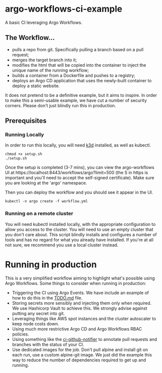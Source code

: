 # argo-workflows-ci-example
A basic CI leveraging Argo Workflows.

## The Workflow...
* pulls a repo from git. Specifically pulling a branch based on a pull request;
* merges the target branch into it;
* modifies the html that will be copied into the container to inject the unique name of the running workflow;
* builds a container from a Dockerfile and pushes to a registry;
* deploys an Argo CD application that uses the newly-built container to deploy a static website.

It does not pretend to be a definitive example, but it aims to inspire.
In order to make this a semi-usable example, we have cut a number of security corners. Please don't just blindly run this in production.

## Prerequisites
### Running Locally
In order to run this locally, you will need [k3d](https://k3d.io/) installed, as well as kubectl.
```
chmod +x setup.sh
./setup.sh
```
Once the setup is completed (3-7 mins), you can view the argo-workflows UI at https://localhost:8443/workflows/argo?limit=500 (the S in https is important and you'll need to accept the self-signed certificate). Make sure you are looking at the 'argo' namespace.

Then you can deploy the workflow and you should see it appear in the UI.
```
kubectl -n argo create -f workflow.yml 
```


### Running on a remote cluster
You will need kubectl installed locally, with the appropriate configuration to allow you access to the cluster.
You will need to use an empty cluster that you don't care about. This script blindly installs and configures a number of tools and has no regard for what you already have installed. If you're at all not sure, we recommend you use a local cluster instead.



# Running in production
This is a very simplified workflow aiming to highlight what's possible using Argo Workflows. Some things to consider when running in production:

* Triggering the CI using Argo Events. We have include an example of how to do this in the [TODO.md](TODO.md) file.
* Storing secrets more sensibly and injecting them only when required. We use Hashicorp Vault to achieve this. We strongly advise against putting any secret into git.
* Leveraging things like AWS spot instances and the cluster autoscaler to keep node costs down.
* Using much more restrictive Argo CD and Argo Workflows RBAC policies.
* Using something like the [ci-github-notifier](https://github.com/sendible-labs/ci-github-notifier) to annotate pull requests and branches with the status of your CI.
* Use dedicated images for the job. Don't pull alpine and install git on each run, use a custom alpine-git image. We just did the example this way to reduce the number of dependencies required to get up and running.